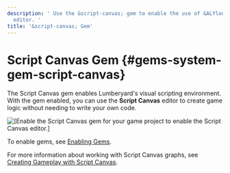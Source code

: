 ```yaml
---
description: ' Use the &script-canvas; gem to enable the use of &ALYlong;''s &script-canvas;
  editor. '
title: '&script-canvas; Gem'
---
```

# Script Canvas Gem {#gems-system-gem-script-canvas}

The Script Canvas gem enables Lumberyard's visual scripting environment\. With the gem enabled, you can use the **Script Canvas** editor to create game logic without needing to write your own code\.

![\[Enable the Script Canvas gem for your game project to enable the Script Canvas editor.\]](/images/userguide/gems/gem-system-gem-script-canvas.png)

To enable gems, see [Enabling Gems](/docs/userguide/gems/using-project-configurator.md)\.

For more information about working with Script Canvas graphs, see [Creating Gameplay with Script Canvas](/docs/userguide/scripting/scriptcanvas/intro.md)\.